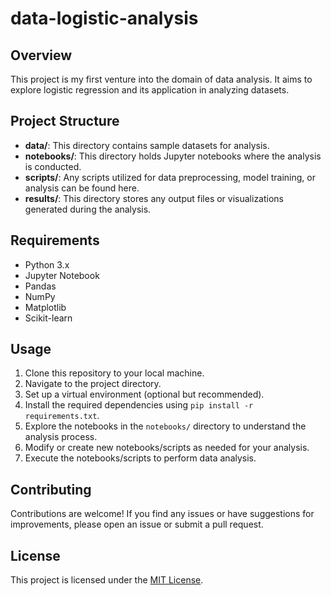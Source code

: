 # data-logistic-analysis

## Overview

This project is my first venture into the domain of data analysis. It aims to explore logistic regression and its application in analyzing datasets.

## Project Structure

- **data/**: This directory contains sample datasets for analysis.
- **notebooks/**: This directory holds Jupyter notebooks where the analysis is conducted.
- **scripts/**: Any scripts utilized for data preprocessing, model training, or analysis can be found here.
- **results/**: This directory stores any output files or visualizations generated during the analysis.

## Requirements

- Python 3.x
- Jupyter Notebook
- Pandas
- NumPy
- Matplotlib
- Scikit-learn

## Usage

1. Clone this repository to your local machine.
2. Navigate to the project directory.
3. Set up a virtual environment (optional but recommended).
4. Install the required dependencies using `pip install -r requirements.txt`.
5. Explore the notebooks in the `notebooks/` directory to understand the analysis process.
6. Modify or create new notebooks/scripts as needed for your analysis.
7. Execute the notebooks/scripts to perform data analysis.

## Contributing

Contributions are welcome! If you find any issues or have suggestions for improvements, please open an issue or submit a pull request.

## License

This project is licensed under the [MIT License](LICENSE).
